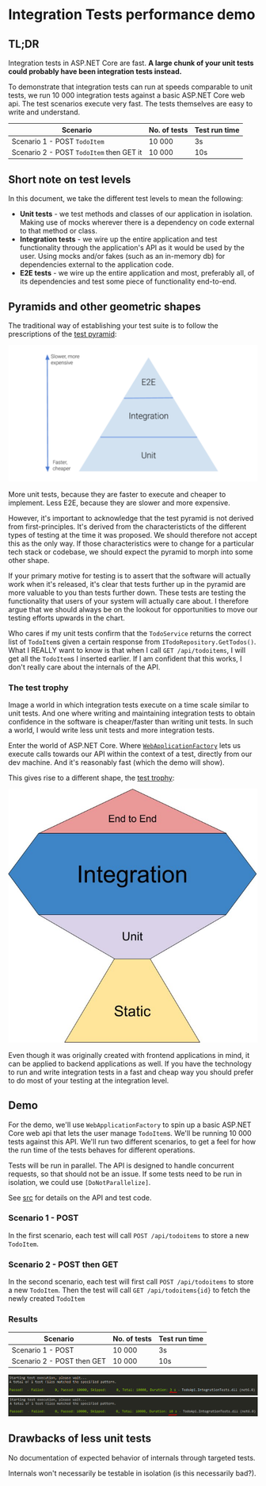# Integration Tests performance demo

## TL;DR
Integration tests in ASP.NET Core are fast. **A large chunk of your unit tests could probably have been integration tests instead.**

To demonstrate that integration tests can run at speeds comparable to unit tests, we run 10 000 integration tests against a basic ASP.NET Core web api. 
The test scenarios execute very fast. The tests themselves are easy to write and understand.

| Scenario                                 | No. of tests | Test run time |
|------------------------------------------|--------------|---------------|
| Scenario 1 - POST `TodoItem`             | 10 000       | 3s            |
| Scenario 2 - POST `TodoItem` then GET it | 10 000       | 10s           |

## Short note on test levels
In this document, we take the different test levels to mean the following:
- **Unit tests** - we test methods and classes of our application in isolation. Making use of mocks wherever there is a dependency on code external to that method or class.
- **Integration tests** - we wire up the entire application and test functionality through the application's API as it would be used by the user. Using mocks and/or fakes (such as an in-memory db) for dependencies external to the application code.
- **E2E tests** - we wire up the entire application and most, preferably all, of its dependencies and test some piece of functionality end-to-end.

## Pyramids and other geometric shapes
The traditional way of establishing your test suite is to follow the prescriptions of the [test pyramid](https://martinfowler.com/articles/practical-test-pyramid.html):

![test pyramid](Images/pyramid.png)

More unit tests, because they are faster to execute and cheaper to implement. Less E2E, because they are slower and more expensive.

However, it's important to acknowledge that the test pyramid is not derived from first-principles. It's derived from the characteristicts of the different types of testing at the time it was proposed.
We should therefore not accept this as the only way. If those characteristics were to change for a particular tech stack or codebase, we should expect the pyramid to morph into some other shape.

If your primary motive for testing is to assert that the software will actually work when it's released, it's clear that tests further up in the pyramid are more valuable to you than tests further down. 
These tests are testing the functionality that users of your system will actually care about. I therefore argue that we should always be on the lookout for opportunities to move our testing efforts upwards in the chart.

Who cares if my unit tests confirm that the `TodoService` returns the correct list of `TodoItem`s given a certain response from `ITodoRepository.GetTodos()`. What I REALLY want to know is that when I call `GET /api/todoitems`, I will get all the `TodoItem`s I inserted earlier.
If I am confident that this works, I don't really care about the internals of the API.

### The test trophy
Image a world in which integration tests execute on a time scale similar to unit tests. And one where writing and maintaining integration tests to obtain confidence in the software is cheaper/faster than writing unit tests. 
In such a world, I would write less unit tests and more integration tests. 

Enter the world of ASP.NET Core. Where [`WebApplicationFactory`](https://learn.microsoft.com/en-us/dotnet/api/microsoft.aspnetcore.mvc.testing.webapplicationfactory-1?view=aspnetcore-6.0) lets us execute calls towards our API within the context of a test, directly from our dev machine. And it's reasonably fast (which the demo will show).

This gives rise to a different shape, the [test trophy](https://kentcdodds.com/blog/the-testing-trophy-and-testing-classifications):

![test trophy](Images/trophy.jpg)

Even though it was originally created with frontend applications in mind, it can be applied to backend applications as well. 
If you have the technology to run and write integration tests in a fast and cheap way you should prefer to do most of your testing at the integration level.

## Demo
For the demo, we'll use `WebApplicationFactory` to spin up a basic ASP.NET Core web api that lets the user manage `TodoItem`s. We'll be running 10 000 tests against this API. 
We'll run two different scenarios, to get a feel for how the run time of the tests behaves for different operations.

Tests will be run in parallel. The API is designed to handle concurrent requests, so that should not be an issue. If some tests need to be run in isolation, we could use `[DoNotParallelize]`.

See [src](/src) for details on the API and test code.

### Scenario 1 - POST
In the first scenario, each test will call `POST /api/todoitems` to store a new `TodoItem`. 

### Scenario 2 - POST then GET
In the second scenario, each test will first call `POST /api/todoitems` to store a new `TodoItem`. Then the test will call `GET /api/todoitems{id}` to fetch the newly created `TodoItem`

### Results
| Scenario                   | No. of tests | Test run time |
|----------------------------|--------------|---------------|
| Scenario 1 - POST          | 10 000       | 3s            |
| Scenario 2 - POST then GET | 10 000       | 10s           |

![scenario 1](Images/post.png)
![scenario 2](Images/postandget.png)

## Drawbacks of less unit tests
No documentation of expected behavior of internals through targeted tests.

Internals won't necessarily be testable in isolation (is this necessarily bad?).
